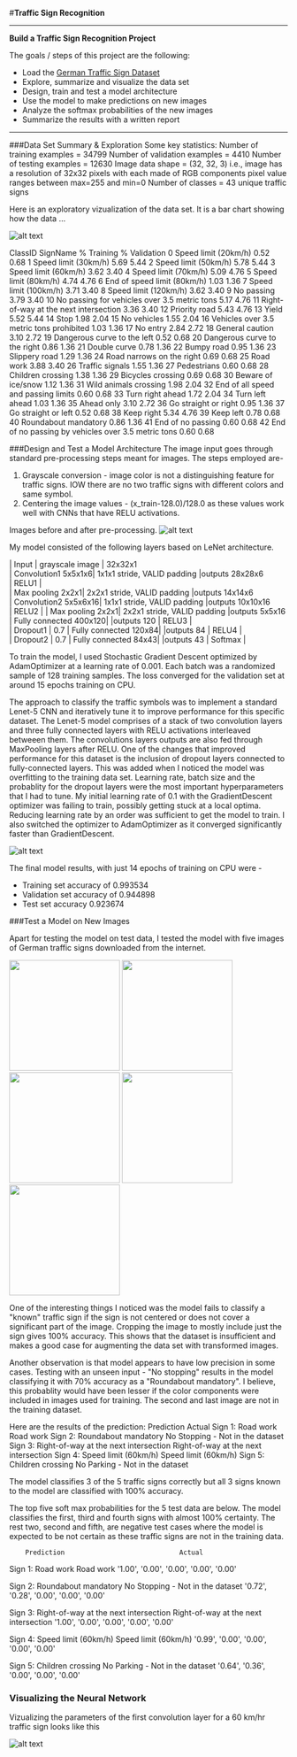 #**Traffic Sign Recognition** 

---

**Build a Traffic Sign Recognition Project**

The goals / steps of this project are the following:
* Load the [German Traffic Sign Dataset](http://benchmark.ini.rub.de/?section=gtsrb&subsection=dataset)
* Explore, summarize and visualize the data set
* Design, train and test a model architecture
* Use the model to make predictions on new images
* Analyze the softmax probabilities of the new images
* Summarize the results with a written report

---

###Data Set Summary & Exploration
Some key  statistics:
  Number of training examples = 34799
  Number of validation examples = 4410
  Number of testing examples = 12630
  Image data shape = (32, 32, 3) i.e., image has a resolution of 32x32 pixels with each made of RGB components
  pixel value ranges between max=255 and  min=0
  Number of classes = 43 unique traffic signs

Here is an exploratory vizualization of the data set. It is a bar chart showing how the data ...

![alt text](https://raw.githubusercontent.com/dhnkrn/Traffic-Sign-Classifier/master/images/label_distribution.png)


ClassID SignName                                                % Training  % Validation
0       Speed limit (20km/h)                                     0.52       0.68
1       Speed limit (30km/h)                                     5.69       5.44
2       Speed limit (50km/h)                                     5.78       5.44
3       Speed limit (60km/h)                                     3.62       3.40
4       Speed limit (70km/h)                                     5.09       4.76
5       Speed limit (80km/h)                                     4.74       4.76
6       End of speed limit (80km/h)                              1.03       1.36
7       Speed limit (100km/h)                                    3.71       3.40
8       Speed limit (120km/h)                                    3.62       3.40
9       No passing                                               3.79       3.40
10      No passing for vehicles over 3.5 metric tons             5.17       4.76
11      Right-of-way at the next intersection                    3.36       3.40
12      Priority road                                            5.43       4.76
13      Yield                                                    5.52       5.44
14      Stop                                                     1.98       2.04
15      No vehicles                                              1.55       2.04
16      Vehicles over 3.5 metric tons prohibited                 1.03       1.36
17      No entry                                                 2.84       2.72
18      General caution                                          3.10       2.72
19      Dangerous curve to the left                              0.52       0.68
20      Dangerous curve to the right                             0.86       1.36
21      Double curve                                             0.78       1.36
22      Bumpy road                                               0.95       1.36
23      Slippery road                                            1.29       1.36
24      Road narrows on the right                                0.69       0.68
25      Road work                                                3.88       3.40
26      Traffic signals                                          1.55       1.36
27      Pedestrians                                              0.60       0.68
28      Children crossing                                        1.38       1.36
29      Bicycles crossing                                        0.69       0.68
30      Beware of ice/snow                                       1.12       1.36
31      Wild animals crossing                                    1.98       2.04
32      End of all speed and passing limits                      0.60       0.68
33      Turn right ahead                                         1.72       2.04
34      Turn left ahead                                          1.03       1.36
35      Ahead only                                               3.10       2.72
36      Go straight or right                                     0.95       1.36
37      Go straight or left                                      0.52       0.68
38      Keep right                                               5.34       4.76
39      Keep left                                                0.78       0.68
40      Roundabout mandatory                                     0.86       1.36
41      End of no passing                                        0.60       0.68
42      End of no passing by vehicles over 3.5 metric tons       0.60       0.68

###Design and Test a Model Architecture
The image input goes through standard pre-processing steps meant for images. The steps employed are-
1. Grayscale conversion - image color is not a distinguishing feature for traffic signs. IOW there are no two traffic signs with different colors and same symbol.
2. Centering the image values -  (x_train-128.0)/128.0 as these values work well with CNNs that have RELU activations.

Images before and after pre-processing.
![alt text](https://raw.githubusercontent.com/dhnkrn/Traffic-Sign-Classifier/master/images/before.png)

My model consisted of the following layers based on LeNet architecture.

| Input         	        	| grayscale image   						    |        32x32x1          	 
| Convolution1     5x5x1x6| 1x1x1 stride, VALID padding |outputs 28x28x6 	 
| RELU1				               |			
| Max pooling	      	2x2x1| 2x2x1 stride, VALID padding |outputs 14x14x6 			
| Convolution2 	  5x5x6x16| 1x1x1 stride, VALID padding |outputs 10x10x16			
| RELU2			               	|
| Max pooling	      	2x2x1| 2x2x1 stride, VALID padding |outputs 5x5x16
| Fully connected 	400x120|                             |outputs 120
| RELU3				               |			
| Dropout1                | 0.7
| Fully connected 	 120x84|                             |outputs 84
| RELU4			               	|			
| Dropout2                | 0.7
| Fully connected				84x43|                             |outputs 43
| Softmax               		|

To train the model, I used Stochastic Gradient Descent optimized by AdamOptimizer at a learning rate of 0.001. Each batch was a randomized sample of 128 training samples. The loss converged for the validation set at around 15 epochs training on CPU.

The approach to classify the traffic symbols was to implement a standard Lenet-5 CNN and iteratively tune it to improve performance for this specific dataset. The Lenet-5 model comprises of a stack of two convolution layers and three fully connected layers with RELU activations interleaved betweeen them. The convolutions layers outputs are also fed through MaxPooling layers after RELU. One of the changes that improved performance for this dataset is the inclusion of dropout layers connected to fully-connected layers. This was added when I noticed the model was overfitting to the training data set. Learning rate, batch size and the probablity for the dropout layers were the most important hyperparameters that I had to tune. My initial learning rate of 0.1 with the GradientDescent optimizer was failing to train, possibly getting stuck at a local optima. Reducing learning rate by an order was sufficient to get the model to train. I also switched the optimizer to AdamOptimizer as it converged significantly faster than GradientDescent. 

![alt text](https://raw.githubusercontent.com/dhnkrn/Traffic-Sign-Classifier/master/images/accuracy_loss.png)


The final model results, with just 14 epochs of training on CPU were - 
* Training set accuracy of 0.993534
* Validation set accuracy of  0.944898
* Test set accuracy 0.923674 

###Test a Model on New Images

Apart for testing the model on test data, I tested the model with five images of German traffic signs downloaded from the internet.

<img src="https://raw.githubusercontent.com/dhnkrn/Traffic-Sign-Classifier/master/images/german_1.jpg" width="200" height="200" />
<img src="https://raw.githubusercontent.com/dhnkrn/Traffic-Sign-Classifier/master/images/german_2.jpg" width="200" height="200" />
<img src="https://raw.githubusercontent.com/dhnkrn/Traffic-Sign-Classifier/master/images/german_3.jpg" width="200" height="200" />
<img src="https://raw.githubusercontent.com/dhnkrn/Traffic-Sign-Classifier/master/images/german_4.jpg" width="200" height="200" />
<img src="https://raw.githubusercontent.com/dhnkrn/Traffic-Sign-Classifier/master/images/german_5.jpg" width="200" height="200" />


One of the interesting things I noticed was the model fails to classify a "known" traffic sign if the sign is not centered  or does not cover a significant part of the image. Cropping the image to mostly include just the sign gives 100% accuracy. This shows that the dataset is insufficient and makes a good case for augmenting the data set with transformed images.

Another observation is that model appears to have low precision in some cases. Testing with an unseen input - "No stopping"
results in the model classifying it with 70% accuracy as a "Roundabout mandatory". I believe, this probablity would have been lesser if the color components were included in images used for training.
The second and last image are not in the training dataset. 

Here are the results of the prediction:
        Prediction                              Actual
Sign 1: Road work                               Road work
Sign 2: Roundabout mandatory                    No Stopping - Not in the dataset
Sign 3: Right-of-way at the next intersection   Right-of-way at the next intersection
Sign 4: Speed limit (60km/h)                    Speed limit (60km/h)
Sign 5: Children crossing                       No Parking - Not in the dataset

The model classifies 3 of the 5 traffic signs correctly but all 3 signs known to the model are classified with 100% accuracy.

The top five soft max probabilities for the 5 test data are below. The model classifies the first, third and fourth signs with almost 100% certainty. The rest two, second and fifth, are negative test cases where the model is expected to be not certain as these traffic signs are not in the training data.

        Prediction                             Actual
Sign 1: Road work                               Road work                             '1.00', '0.00', '0.00', '0.00', '0.00'

Sign 2: Roundabout mandatory                    No Stopping - Not in the dataset      '0.72', '0.28', '0.00', '0.00', '0.00'

Sign 3: Right-of-way at the next intersection   Right-of-way at the next intersection '1.00', '0.00', '0.00', '0.00', '0.00'

Sign 4: Speed limit (60km/h)                    Speed limit (60km/h)                  '0.99', '0.00', '0.00', '0.00', '0.00'

Sign 5: Children crossing                       No Parking - Not in the dataset       '0.64', '0.36', '0.00', '0.00', '0.00'


### Visualizing the Neural Network
Vizualizing the parameters of the first convolution layer for a 60 km/hr traffic sign looks like this 

![alt text](https://raw.githubusercontent.com/dhnkrn/Traffic-Sign-Classifier/master/images/60_1.png)

